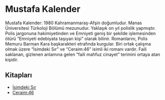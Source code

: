# Mustafa Kalender
Mustafa Kalender: 1980 Kahramanmaraş-Afşin doğumludur. Manas Üniversitesi Türkoloji Bölümü mezunudur. Yaklaşık on yıl polislik yapmıştır. Polis jargonuna hakimiyetinden ve Emniyeti geniş bir şekilde işlemesinden ötürü “Emniyeti edebiyata taşıyan kişi” olarak bilinir. Romanlarını, Polis Memuru Barman Kara başkarakteri etrafında kurgular. Biri ortak çalışma olmak üzere “İsimdeki Sır” ve “Ceraim:46” isimli iki romanı vardır. Faili saklanan, gizlenen anlamına gelen “faili mahfuz cinayet” terimini ortaya atan kişidir.


## Kitapları
* [İsimdeki Sır](https://www.kitapyurdu.com/kitap/isimdeki-sir/470095.html)
* [Ceraim:46](https://www.kitapyurdu.com/kitap/ceraim46/545368.html)
